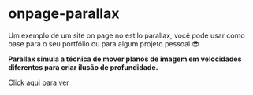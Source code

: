 # onpage-parallax
 Um exemplo de um site on page no estilo parallax, você pode usar como base para o seu portfólio ou para algum projeto pessoal 😎
 
 **Parallax simula a técnica de mover planos de imagem em velocidades diferentes para criar ilusão de profundidade.**
 
 [Click aqui para ver](https://davimm96.github.io/onpage-parallax/)
